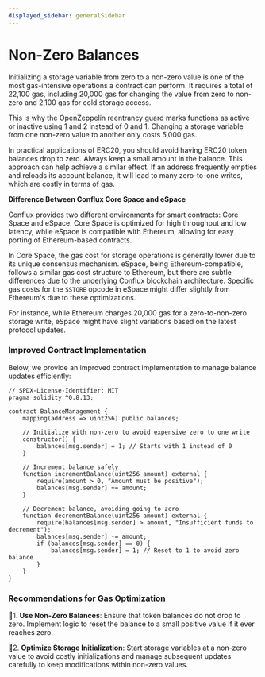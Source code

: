 ```yaml
---
displayed_sidebar: generalSidebar
---
```


# Non-Zero Balances

Initializing a storage variable from zero to a non-zero value is one of the most gas-intensive operations a contract can perform. It requires a total of 22,100 gas, including 20,000 gas for changing the value from zero to non-zero and 2,100 gas for cold storage access.

This is why the OpenZeppelin reentrancy guard marks functions as active or inactive using 1 and 2 instead of 0 and 1. Changing a storage variable from one non-zero value to another only costs 5,000 gas.

In practical applications of ERC20, you should avoid having ERC20 token balances drop to zero. Always keep a small amount in the balance. This approach can help achieve a similar effect. If an address frequently empties and reloads its account balance, it will lead to many zero-to-one writes, which are costly in terms of gas.

**Difference Between Conflux Core Space and eSpace**

Conflux provides two different environments for smart contracts: Core Space and eSpace. Core Space is optimized for high throughput and low latency, while eSpace is compatible with Ethereum, allowing for easy porting of Ethereum-based contracts.

In Core Space, the gas cost for storage operations is generally lower due to its unique consensus mechanism. eSpace, being Ethereum-compatible, follows a similar gas cost structure to Ethereum, but there are subtle differences due to the underlying Conflux blockchain architecture. Specific gas costs for the `SSTORE` opcode in eSpace might differ slightly from Ethereum's due to these optimizations.

For instance, while Ethereum charges 20,000 gas for a zero-to-non-zero storage write, eSpace might have slight variations based on the latest protocol updates. 

### Improved Contract Implementation

Below, we provide an improved contract implementation to manage balance updates efficiently:

```solidity
// SPDX-License-Identifier: MIT
pragma solidity ^0.8.13;

contract BalanceManagement {
    mapping(address => uint256) public balances;

    // Initialize with non-zero to avoid expensive zero to one write
    constructor() {
        balances[msg.sender] = 1; // Starts with 1 instead of 0
    }

    // Increment balance safely
    function incrementBalance(uint256 amount) external {
        require(amount > 0, "Amount must be positive");
        balances[msg.sender] += amount;
    }

    // Decrement balance, avoiding going to zero
    function decrementBalance(uint256 amount) external {
        require(balances[msg.sender] > amount, "Insufficient funds to decrement");
        balances[msg.sender] -= amount;
        if (balances[msg.sender] == 0) {
            balances[msg.sender] = 1; // Reset to 1 to avoid zero balance
        }
    }
}
```

### Recommendations for Gas Optimization

🌟1. **Use Non-Zero Balances**: Ensure that token balances do not drop to zero. Implement logic to reset the balance to a small positive value if it ever reaches zero.

🌟2. **Optimize Storage Initialization**: Start storage variables at a non-zero value to avoid costly initializations and manage subsequent updates carefully to keep modifications within non-zero values.
